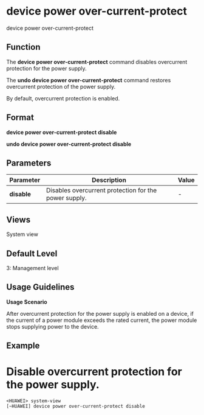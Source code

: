 device power over-current-protect
=================================

device power over-current-protect

Function
--------



The **device power over-current-protect** command disables overcurrent protection for the power supply.

The **undo device power over-current-protect** command restores overcurrent protection of the power supply.



By default, overcurrent protection is enabled.


Format
------

**device power over-current-protect disable**

**undo device power over-current-protect disable**


Parameters
----------

| Parameter | Description | Value |
| --- | --- | --- |
| **disable** | Disables overcurrent protection for the power supply. | - |



Views
-----

System view


Default Level
-------------

3: Management level


Usage Guidelines
----------------

**Usage Scenario**



After overcurrent protection for the power supply is enabled on a device, if the current of a power module exceeds the rated current, the power module stops supplying power to the device.




Example
-------

# Disable overcurrent protection for the power supply.
```
<HUAWEI> system-view
[~HUAWEI] device power over-current-protect disable

```